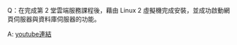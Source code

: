 Q：在完成第 2 堂雲端服務課程後，藉由 Linux 2 虛擬機完成安裝，並成功啟動網頁伺服器與資料庫伺服器的功能。

A: [youtube連結]('https://www.youtube.com/watch?v=IbbKjBTj3pQ')

